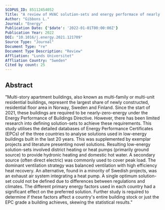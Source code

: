 ```yaml
---
SCOPUS_ID: 85112454052
Title: "A review of HVAC solution-sets and energy performace of nearly zero-energy multi-story apartment buildings in Nordic climates by statistical analysis of environmental performance certificates and literature review"
Author: "Gibbons L."
Journal: "Energy"
Publication Date: {'$date': '2022-01-01T00:00:00Z'}
Publication Year: 2022
DOI: "10.1016/j.energy.2021.121709"
Source Type: "Journal"
Document Type: "re"
Document Type Description: "Review"
Affliation: "Lunds Universitet"
Affliation Country: "Sweden"
Cited by count: 25
---
```


## Abstract
"Multi-story apartment buildings, also known as multi-family or multi-unit residential buildings, represent the largest share of newly constructed, residential floor area in Norway, Sweden and Finland. Since the start of 2021, these buildings are required to be nearly-zero-energy under the Energy Performance of Buildings Directive. However, there has been limited research into defining solution-sets to achieve these requirements. This study utilises the detailed databases of Energy Performance Certificates (EPCs) of the three countries to analyse solutions used in low-energy buildings built in the last 20 years. This was supplemented by exemplar projects and literature presenting novel solutions. Resulting low-energy solution-sets involved district heating or heat pumps (primarily ground source) to provide hydronic heating and domestic hot water. A secondary source (often direct electric) was commonly used to cover peak load. The dominant ventilation strategy was balanced ventilation with high efficiency heat recovery. An alternative, found in a minority of Swedish projects, was an exhaust air system integrating a heat pump. A single optimum solution-set could not be defined due to differences between regulations and climates. The different primary energy factors used in each country had a significant effect on the preferred solution. Further study is required to determine if these factors affect a country's entire building stock or just the EPC grade a building achieves, skewing the statistical results."
